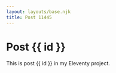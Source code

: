 ```yaml
---
layout: layouts/base.njk
title: Post 11445
---
```


# Post {{ id }}

This is post {{ id }} in my Eleventy project.
